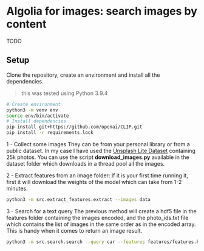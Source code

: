 # Algolia for images: search images by content

TODO 

## Setup
Clone the repository, create an environment and install all the dependencies.
> this was tested using Python 3.9.4

```bash
# Create environment
python3 -m venv env
source env/bin/activate
# Install dependencies
pip install git+https://github.com/openai/CLIP.git
pip install -r requirements.lock
```

1 - Collect some images
They can be from your personal library or from a public dataset. In my case I have used the [Unsplash Lite Dataset](https://github.com/unsplash/datasets) containing 25k photos. You can use the script **download_images.py** available in the dataset folder which downloads in a thread pool all the images.


2 - Extract features from an image folder:
If it is your first time running it, first it will download the weights of the model which can take from 1-2 minutes. 
```bash
python3 -m src.extract_features.extract --images data
```

3 - Search for a text query
The previous method will create a hdf5 file in the features folder containing the images encoded, and the photo_ids.txt file which contains the list of images in the same order as in the encoded array. This is handy when it comes to return an image result. 

```bash
python3 -m src.search.search --query car --features features/features.h5 --photo_ids photo_ids.txt  
```

